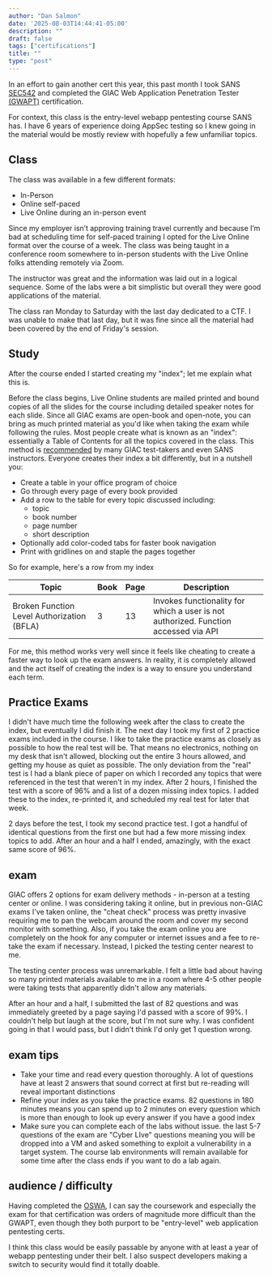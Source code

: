 ```yaml
---
author: "Dan Salmon"
date: '2025-08-03T14:44:41-05:00'
description: ""
draft: false
tags: ["certifications"]
title: ""
type: "post"
---
```


In an effort to gain another cert this year, this past month I took SANS [SEC542](https://www.sans.org/cyber-security-courses/web-app-penetration-testing-ethical-hacking) and completed the GIAC Web Application Penetration Tester [(GWAPT)](https://www.giac.org/certifications/web-application-penetration-tester-gwapt/) certification. 

For context, this class is the entry-level webapp pentesting course SANS has. I have 6 years of experience doing AppSec testing so I knew going in the material would be mostly review with hopefully a few unfamiliar topics.

## Class

The class was available in a few different formats:

- In-Person
- Online self-paced
- Live Online during an in-person event

Since my employer isn’t approving training travel currently and because I’m bad at scheduling time for self-paced training I opted for the Live Online format over the course of a week. The class was being taught in a conference room somewhere to in-person students with the Live Online folks attending remotely via Zoom. 

The instructor was great and the information was laid out in a logical sequence. Some of the labs were a bit simplistic but overall they were good applications of the material. 

The class ran Monday to Saturday with the last day dedicated to a CTF. I was unable to make that last day, but it was fine since all the material had been covered by the end of Friday's session.

## Study

After the course ended I started creating my "index"; let me explain what this is.

Before the class begins, Live Online students are mailed printed and bound copies of all the slides for the course including detailed speaker notes for each slide. Since all GIAC exams are open-book and open-note, you can bring as much printed material as you'd like when taking the exam while following the rules. Most people create what is known as an "index": essentially a Table of Contents for all the topics covered in the class. This method is [recommended](https://tisiphone.net/2015/08/18/giac-testing/) by many GIAC test-takers and even SANS instructors. Everyone creates their index a bit differently, but in a nutshell you:
- Create a table in your office program of choice
- Go through every page of every book provided
- Add a row to the table for every topic discussed including:
	- topic
	- book number
	- page number
	- short description 
- Optionally add color-coded tabs for faster book navigation
- Print with gridlines on and staple the pages together

So for example, here's a row from my index

<table>
    <thead>
        <th>Topic</th>
        <th>Book</th>
        <th>Page</th>
        <th>Description</th>
    </thead>
    <tbody>
        <tr>
            <td>Broken Function Level Authorization (BFLA)</td>	
            <td>3</td>	
            <td>13</td>	
            <td>Invokes functionality for which a user is not authorized. Function accessed via API</td>
        </tr>
    </tbody>
</table>

For me, this method works very well since it feels like cheating to create a faster way to look up the exam answers. In reality, it is completely allowed and the act itself of creating the index is a way to ensure you understand each term.

## Practice Exams

I didn't have much time the following week after the class to create the index, but eventually I did finish it. The next day I took my first of 2 practice exams included in the course. I like to take the practice exams as closely as possible to how the real test will be. That means no electronics, nothing on my desk that isn't allowed, blocking out the entire 3 hours allowed, and getting my house as quiet as possible. The only deviation from the "real" test is I had a blank piece of paper on which I recorded any topics that were referenced in the test that weren't in my index. After 2 hours, I finished the test with a score of 96% and a list of a dozen missing index topics. I added these to the index, re-printed it, and scheduled my real test for later that week.

2 days before the test, I took my second practice test. I got a handful of identical questions from the first one but had a few more missing index topics to add. After an hour and a half I ended, amazingly, with the exact same score of 96%.

## exam

GIAC offers 2 options for exam delivery methods - in-person at a testing center or online. I was considering taking it online, but in previous non-GIAC exams I've taken online, the "cheat check" process was pretty invasive requiring me to pan the webcam around the room and cover my second monitor with something. Also, if you take the exam online you are completely on the hook for any computer or internet issues and a fee to re-take the exam if necessary. Instead, I picked the testing center nearest to me.

The testing center process was unremarkable. I felt a little bad about having so many printed materials available to me in a room where 4-5 other people were taking tests that apparently didn't allow any materials.

After an hour and a half, I submitted the last of 82 questions and was immediately greeted by a page saying I'd passed with a score of 99%. I couldn't help but laugh at the score, but I'm not sure why. I was confident going in that I would pass, but I didn't think I'd only get 1 question wrong.

## exam tips

- Take your time and read every question thoroughly. A lot of questions have at least 2 answers that sound correct at first but re-reading will reveal important distinctions
- Refine your index as you take the practice exams. 82 questions in 180 minutes means you can spend up to 2 minutes on every question which is more than enough to look up every answer if you have a good index
- Make sure you can complete each of the labs without issue. the last 5-7 questions of the exam are "Cyber LIve" questions meaning you will be dropped into a VM and asked something to exploit a vulnerability in a target system. The course lab environments will remain available for some time after the class ends if you want to do a lab again.  

## audience / difficulty

Having completed the [OSWA](https://www.offsec.com/courses/web-200/), I can say the coursework and especially the exam for that certification was orders of magnitude more difficult than the GWAPT, even though they both purport to be "entry-level" web application pentesting certs.

I think this class would be easily passable by anyone with at least a year of webapp pentesting under their belt. I also suspect developers making a switch to security would find it totally doable. 

